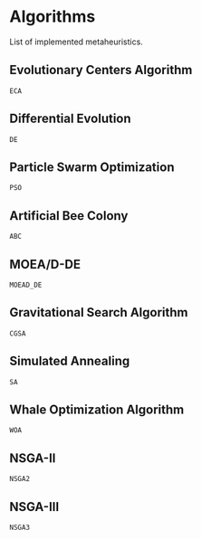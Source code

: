 # Algorithms

List of implemented metaheuristics.

## Evolutionary Centers Algorithm

```@docs
ECA
```

## Differential Evolution

```@docs
DE
```

## Particle Swarm Optimization

```@docs
PSO
```

## Artificial Bee Colony

```@docs
ABC
```


## MOEA/D-DE

```@docs
MOEAD_DE
```


## Gravitational Search Algorithm

```@docs
CGSA
```


## Simulated Annealing

```@docs
SA
```

## Whale Optimization Algorithm

```@docs
WOA
```


## NSGA-II

```@docs
NSGA2
```


## NSGA-III

```@docs
NSGA3
```
